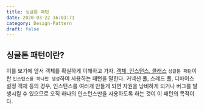 ```yaml
---
title: 싱글톤 패턴
date: 2020-03-22 16:03:71
category: Design-Pattern
draft: false
---
```


## 싱글톤 패턴이란?
이를 보기에 앞서 객체를 확실하게 이해하고 가자.
[객체, 인스턴스, 클래스]()
`싱글톤 패턴`이란 `인스턴스를 하나만 생성`하여 사용하는 패턴을 말한다. 커넥션 풀, 스레드 풀, 디바이스 설정 객체 등의 경우, 인스턴스를 여러개 만들게 되면 자원을 낭비하게 되거나 버그를 발생시킬 수 있으므로 오직 하나의 인스턴스만을 사용하도록 하는 것이 이 패턴의 목적이다.

